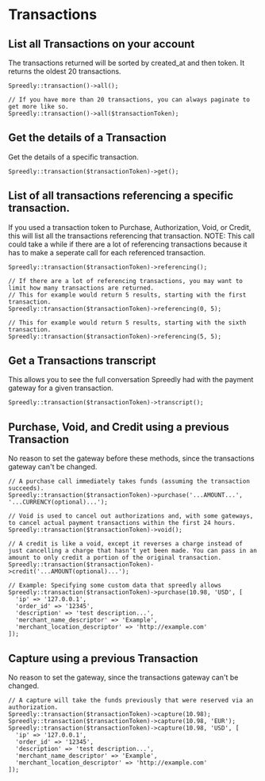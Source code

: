 # Transactions

## List all Transactions on your account

The transactions returned will be sorted by created_at and then token. It returns the oldest 20 transactions.

```
Spreedly::transaction()->all();

// If you have more than 20 transactions, you can always paginate to get more like so.
Spreedly::transaction()->all($transactionToken);
```

## Get the details of a Transaction

Get the details of a specific transaction.

```
Spreedly::transaction($transactionToken)->get();
```

## List of all transactions referencing a specific transaction.

If you used a transaction token to Purchase, Authorization, Void, or Credit, this will list all the transactions referencing that transaction. NOTE: This call could take a while if there are a lot of referencing transactions because it has to make a seperate call for each referenced transaction.

```
Spreedly::transaction($transactionToken)->referencing();

// If there are a lot of referencing transactions, you may want to limit how many transactions are returned.
// This for example would return 5 results, starting with the first transaction.
Spreedly::transaction($transactionToken)->referencing(0, 5);

// This for example would return 5 results, starting with the sixth transaction.
Spreedly::transaction($transactionToken)->referencing(5, 5);
```

## Get a Transactions transcript

This allows you to see the full conversation Spreedly had with the payment gateway for a given transaction.

```
Spreedly::transaction($transactionToken)->transcript();
```

## Purchase, Void, and Credit using a previous Transaction

No reason to set the gateway before these methods, since the transactions gateway can't be changed.

```
// A purchase call immediately takes funds (assuming the transaction succeeds).
Spreedly::transaction($transactionToken)->purchase('...AMOUNT...', '...CURRENCY(optional)...');

// Void is used to cancel out authorizations and, with some gateways, to cancel actual payment transactions within the first 24 hours.
Spreedly::transaction($transactionToken)->void();

// A credit is like a void, except it reverses a charge instead of just cancelling a charge that hasn’t yet been made. You can pass in an amount to only credit a portion of the original transaction.
Spreedly::transaction($transactionToken)->credit('...AMOUNT(optional)...');

// Example: Specifying some custom data that spreedly allows
Spreedly::transaction($transactionToken)->purchase(10.98, 'USD', [
  'ip' => '127.0.0.1',
  'order_id' => '12345',
  'description' => 'test description...',
  'merchant_name_descriptor' => 'Example',
  'merchant_location_descriptor' => 'http://example.com'
]);
```

## Capture using a previous Transaction

No reason to set the gateway, since the transactions gateway can't be changed.

```
// A capture will take the funds previously that were reserved via an authorization.
Spreedly::transaction($transactionToken)->capture(10.98);
Spreedly::transaction($transactionToken)->capture(10.98, 'EUR');
Spreedly::transaction($transactionToken)->capture(10.98, 'USD', [
  'ip' => '127.0.0.1',
  'order_id' => '12345',
  'description' => 'test description...',
  'merchant_name_descriptor' => 'Example',
  'merchant_location_descriptor' => 'http://example.com'
]);
```